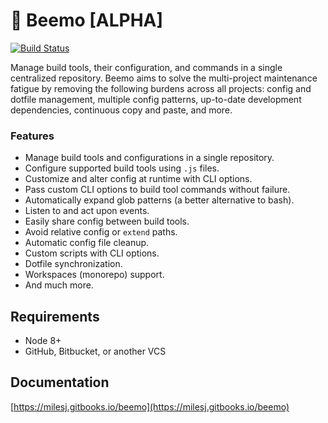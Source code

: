 # 🤖 Beemo [ALPHA]

[![Build Status](https://travis-ci.org/milesj/beemo.svg?branch=master)](https://travis-ci.org/milesj/beemo)

Manage build tools, their configuration, and commands in a single centralized repository. Beemo aims
to solve the multi-project maintenance fatigue by removing the following burdens across all
projects: config and dotfile management, multiple config patterns, up-to-date development
dependencies, continuous copy and paste, and more.

### Features

* Manage build tools and configurations in a single repository.
* Configure supported build tools using `.js` files.
* Customize and alter config at runtime with CLI options.
* Pass custom CLI options to build tool commands without failure.
* Automatically expand glob patterns (a better alternative to bash).
* Listen to and act upon events.
* Easily share config between build tools.
* Avoid relative config or `extend` paths.
* Automatic config file cleanup.
* Custom scripts with CLI options.
* Dotfile synchronization.
* Workspaces (monorepo) support.
* And much more.

## Requirements

* Node 8+
* GitHub, Bitbucket, or another VCS

## Documentation

[https://milesj.gitbooks.io/beemo](https://milesj.gitbooks.io/beemo)
